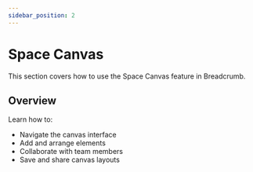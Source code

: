 ```yaml
---
sidebar_position: 2
---
```


# Space Canvas

This section covers how to use the Space Canvas feature in Breadcrumb.

## Overview

Learn how to:
- Navigate the canvas interface
- Add and arrange elements
- Collaborate with team members
- Save and share canvas layouts

